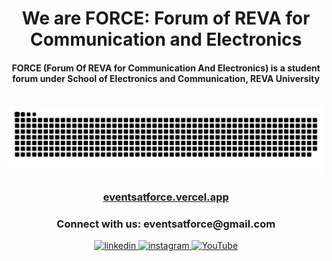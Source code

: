 <div align="center">
<h1 align="center">We are FORCE: Forum of REVA for Communication and Electronics</h1>
<h4 align="center">FORCE (Forum Of REVA for Communication And Electronics) is a student forum under School of Electronics and Communication, REVA University</h4>
</div>
<br>

<picture>
  <source
    media="(prefers-color-scheme: dark)"
    srcset="https://raw.githubusercontent.com/platane/snk/output/github-contribution-grid-snake-dark.svg"
  />
  <source
    media="(prefers-color-scheme: light)"
    srcset="https://raw.githubusercontent.com/platane/snk/output/github-contribution-grid-snake.svg"
  />
  <img
    alt="github contribution grid snake animation"
    src="https://raw.githubusercontent.com/platane/snk/output/github-contribution-grid-snake.svg"
  />
</picture>
<h3 align="center"><a href="eventsatforce.vercel.app" target="_blank">eventsatforce.vercel.app</a></h3>
<div align="center">

<h3 align="center">Connect with us: eventsatforce@gmail.com</a></h3>

<a href="https://www.linkedin.com/company/eventsatforce/" target="_blank">
<img src=https://img.shields.io/badge/linkedin-%2300acee.svg?color=405DE6&style=for-the-badge&logo=linkedin&logoColor=white alt=linkedin style="margin-bottom: 5px;" />

<a href="https://www.instagram.com/eventsatforce/" target="_blank">
<img src=https://img.shields.io/badge/instagram-%ff5851db.svg?color=C13584&style=for-the-badge&logo=instagram&logoColor=white alt=instagram style="margin-bottom: 5px;" />
</a>

<a href="https://www.youtube.com/@eventsatforce" target="_blank">
<img src=https://img.shields.io/badge/youtube-%2300acee.svg?color=FF0000&style=for-the-badge&logo=youtube&logoColor=white alt=YouTube style="margin-bottom: 5px;" />
</a>

</div>
